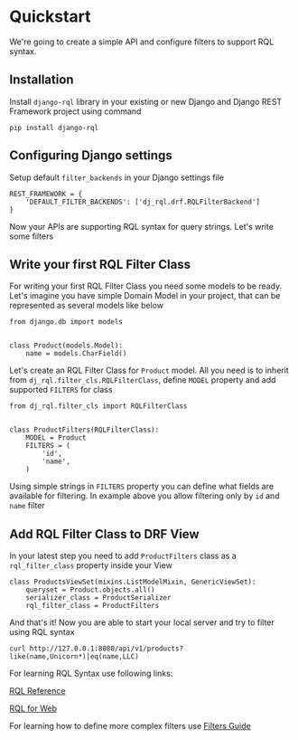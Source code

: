 Quickstart
==========

We're going to create a simple API and configure filters to support RQL syntax.


Installation
------------
Install `django-rql` library in your existing or new Django and Django REST Framework project using command

```
pip install django-rql
```

Configuring Django settings
---------------------------

Setup default `filter_backends` in your Django settings file

```
REST_FRAMEWORK = {
    'DEFAULT_FILTER_BACKENDS': ['dj_rql.drf.RQLFilterBackend']
}
```

Now your APIs are supporting RQL syntax for query strings. Let's write some filters

Write your first RQL Filter Class
---------------------------------

For writing your first RQL Filter Class you need some models to be ready. Let's imagine you have simple Domain Model in your project, that can be represented as several models like below

```
from django.db import models


class Product(models.Model):
    name = models.CharField()
```

Let's create an RQL Filter Class for `Product` model. All you need is to inherit from `dj_rql.filter_cls.RQLFilterClass`, define `MODEL` property and add supported `FILTERS` for class

```
from dj_rql.filter_cls import RQLFilterClass


class ProductFilters(RQLFilterClass):
    MODEL = Product
    FILTERS = (
        'id',
        'name',
    )

```

Using simple strings in `FILTERS` property you can define what fields are available for filtering. In example above you allow filtering only by `id` and `name` filter

Add RQL Filter Class to DRF View
--------------------------------

In your latest step you need to add `ProductFilters` class as a `rql_filter_class` property inside your View

```
class ProductsViewSet(mixins.ListModelMixin, GenericViewSet):
    queryset = Product.objects.all()
    serializer_class = ProductSerializer
    rql_filter_class = ProductFilters
```

And that's it! Now you are able to start your local server and try to filter using RQL syntax

```
curl http://127.0.0.1:8080/api/v1/products?like(name,Unicorn*)|eq(name,LLC)
```

For learning RQL Syntax use following links:

[RQL Reference][rql_reference]

[RQL for Web][rql_for_web]

For learning how to define more complex filters use [Filters Guide][filters_guide]

[rql_reference]: https://connect.cloudblue.com/community/api/rql/
[rql_for_web]: https://www.sitepen.com/blog/resource-query-language-a-query-language-for-the-web-nosql/
[filters_guide]: ./filters_guide.md
